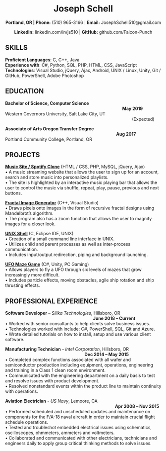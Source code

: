 <h1 align="center">Joseph Schell</h1>

<p align="center"><b>Portland, OR | Phone:</b> (510) 965-3166 | <b>Email:</b> JosephSchell510@gmail.com</p>
<p align="center"><b>LinkedIn:</b> linkedin.com/in/js510 | <b>GitHub:</b> github.com/Falcon-Punch</p>

<h2>SKILLS</h2>

**Proficient Languages**: C, C++, Java<br/>
**Experience with**: C#, Python, SQL, PHP, HTML, CSS, JavaScript<br/>
**Technologies**: Visual Studio, jQuery, Ajax, Android, UNIX / Linux, Unity, Git / GitHub, PowerShell, Adobe Photoshop<br/>

## EDUCATION												
**Bachelor of Science, Computer Science** &nbsp;&nbsp;&nbsp;&nbsp;&nbsp;&nbsp;&nbsp;&nbsp;&nbsp;&nbsp;&nbsp;&nbsp;&nbsp;&nbsp;&nbsp;&nbsp;&nbsp;&nbsp;&nbsp;&nbsp;&nbsp;&nbsp;&nbsp;&nbsp;&nbsp;&nbsp;&nbsp;&nbsp;&nbsp;&nbsp;&nbsp;&nbsp;&nbsp;&nbsp;&nbsp;&nbsp;&nbsp;&nbsp;&nbsp;&nbsp;&nbsp;&nbsp;&nbsp;&nbsp;&nbsp;&nbsp;&nbsp;&nbsp;&nbsp;&nbsp;&nbsp;&nbsp;&nbsp;&nbsp;&nbsp;&nbsp;&nbsp;&nbsp;&nbsp;&nbsp;&nbsp;&nbsp;&nbsp;&nbsp;&nbsp;&nbsp;&nbsp;&nbsp;&nbsp;&nbsp;&nbsp;&nbsp;&nbsp;&nbsp;&nbsp;&nbsp;&nbsp;&nbsp;&nbsp;&nbsp;&nbsp;&nbsp;&nbsp;&nbsp;&nbsp;&nbsp;&nbsp;&nbsp;&nbsp;&nbsp;&nbsp;&nbsp;&nbsp;&nbsp;&nbsp;&nbsp;**May 2019**<br/>
Western Governors University, Salt Lake City, UT &nbsp;&nbsp;&nbsp;&nbsp;&nbsp;&nbsp;&nbsp;&nbsp;&nbsp;&nbsp;&nbsp;&nbsp;&nbsp;&nbsp;&nbsp;&nbsp;&nbsp;&nbsp;&nbsp;&nbsp;&nbsp;&nbsp;&nbsp;&nbsp;&nbsp;&nbsp;&nbsp;&nbsp;&nbsp;&nbsp;&nbsp;&nbsp;&nbsp;&nbsp;&nbsp;&nbsp;&nbsp;&nbsp;&nbsp;&nbsp;&nbsp;&nbsp;&nbsp;&nbsp;&nbsp;&nbsp;&nbsp;&nbsp;&nbsp;&nbsp;&nbsp;&nbsp;&nbsp;&nbsp;&nbsp;&nbsp;&nbsp;&nbsp;&nbsp;&nbsp;&nbsp;&nbsp;&nbsp;&nbsp;&nbsp;&nbsp;&nbsp;&nbsp;&nbsp;&nbsp;&nbsp;&nbsp;&nbsp;&nbsp;&nbsp;&nbsp;&nbsp;&nbsp;&nbsp;&nbsp;&nbsp;&nbsp;&nbsp;&nbsp;&nbsp;&nbsp;&nbsp;&nbsp;&nbsp;&nbsp;&nbsp;&nbsp;&nbsp;&nbsp;&nbsp;&nbsp;&nbsp;&nbsp;&nbsp;&nbsp;&nbsp;&nbsp;&nbsp;&nbsp;(Expected) 

**Associate of Arts Oregon Transfer Degree** &nbsp;&nbsp;&nbsp;&nbsp;&nbsp;&nbsp;&nbsp;&nbsp;&nbsp;&nbsp;&nbsp;&nbsp;&nbsp;&nbsp;&nbsp;&nbsp;&nbsp;&nbsp;&nbsp;&nbsp;&nbsp;&nbsp;&nbsp;&nbsp;&nbsp;&nbsp;&nbsp;&nbsp;&nbsp;&nbsp;&nbsp;&nbsp;&nbsp;&nbsp;&nbsp;&nbsp;&nbsp;&nbsp;&nbsp;&nbsp;&nbsp;&nbsp;&nbsp;&nbsp;&nbsp;&nbsp;&nbsp;&nbsp;&nbsp;&nbsp;&nbsp;&nbsp;&nbsp;&nbsp;&nbsp;&nbsp;&nbsp;&nbsp;&nbsp;&nbsp;&nbsp;&nbsp;&nbsp;&nbsp;&nbsp;&nbsp;&nbsp;&nbsp;&nbsp;&nbsp;&nbsp;&nbsp;&nbsp;&nbsp;&nbsp;&nbsp;&nbsp;&nbsp;&nbsp;&nbsp;&nbsp;&nbsp;&nbsp;&nbsp;&nbsp;&nbsp;&nbsp;&nbsp;&nbsp;&nbsp;&nbsp;**Aug 2017**<br/>
Portland Community College, Portland, OR

## PROJECTS                             									            	
**[Music Site / Spotify Clone](https://github.com/Falcon-Punch/Music-Site)**&nbsp;(HTML / CSS, PHP, MySQL, jQuery, Ajax)<br/>
•	A music streaming website that allows the user to sign up for an account, search and store music into personalized playlists.<br/>
•	The site is highlighted by an interactive music playing bar that allows the user to control the music via shuffle, repeat, play, pause, previous and next buttons.<br/>

**[Fractal Image Generator](https://github.com/Falcon-Punch/Fractal-Image-Generator)**&nbsp;(C++, Visual Studio)<br/>
• Draws pixels onto images in the form of recursive fractal designs using Mandelbrot’s algorithm.<br/>
• The program also has a zoom function that allows the user to magnify images for a closer look.<br/>

**[UNIX Shell](https://github.com/Falcon-Punch/UNIX-Shell)**&nbsp;(C, Eclipse IDE, UNIX)<br/>
•	Creation of a small command line interface in UNIX.<br/>
•	Utilizes child and parent processes as well as inter-process communication.<br/>
•	Includes input/output redirection, piping and background launching.<br/>

**[UFO Maze Game](https://github.com/Falcon-Punch/UFO-Maze-Game)**&nbsp;(C#, Unity, PC Gaming)<br/>
• Allows players to fly a UFO through six levels of mazes that grow increasingly more difficult.<br/>
• Includes particle effects, moving obstacles, agile ship rotation and ship thrusting effects.<br/>

## PROFESSIONAL EXPERIENCE 										
**Software Developer** – *Silika Technologies*, Hillsboro, OR &nbsp;&nbsp;&nbsp;&nbsp;&nbsp;&nbsp;&nbsp;&nbsp;&nbsp;&nbsp;&nbsp;&nbsp;&nbsp;&nbsp;&nbsp;&nbsp;&nbsp;&nbsp;&nbsp;&nbsp;&nbsp;&nbsp;&nbsp;&nbsp;&nbsp;&nbsp;&nbsp;&nbsp;&nbsp;&nbsp;&nbsp;&nbsp;&nbsp;&nbsp;&nbsp;&nbsp;&nbsp;&nbsp;&nbsp;&nbsp;&nbsp;&nbsp;&nbsp;&nbsp;&nbsp;&nbsp;&nbsp;&nbsp;&nbsp;&nbsp;&nbsp;&nbsp;&nbsp;&nbsp;&nbsp;&nbsp;&nbsp;&nbsp;&nbsp;&nbsp;&nbsp;&nbsp;&nbsp;&nbsp;&nbsp;&nbsp;&nbsp;&nbsp;&nbsp;&nbsp;&nbsp;&nbsp;**June 2018 – Current**<br/>
•	Worked with senior consultants to help clients solve business issues.<br/>
•	Technologies worked with include: C#, PowerShell, SQL, Git and Azure.<br/>
•	Wrote detailed tutorials on how to install, setup and use various client software.<br/>

**Manufacturing Technician** - *Intel Corporation*, Hillsboro, OR &nbsp;&nbsp;&nbsp;&nbsp;&nbsp;&nbsp;&nbsp;&nbsp;&nbsp;&nbsp;&nbsp;&nbsp;&nbsp;&nbsp;&nbsp;&nbsp;&nbsp;&nbsp;&nbsp;&nbsp;&nbsp;&nbsp;&nbsp;&nbsp;&nbsp;&nbsp;&nbsp;&nbsp;&nbsp;&nbsp;&nbsp;&nbsp;&nbsp;&nbsp;&nbsp;&nbsp;&nbsp;&nbsp;&nbsp;&nbsp;&nbsp;&nbsp;&nbsp;&nbsp;&nbsp;&nbsp;&nbsp;&nbsp;&nbsp;&nbsp;&nbsp;&nbsp;&nbsp;&nbsp;&nbsp;&nbsp;&nbsp;&nbsp;&nbsp;&nbsp;&nbsp;&nbsp;&nbsp;&nbsp;&nbsp;**Dec 2014 – May 2015**<br/>
•	Completed complex functions associated with all wafer and semiconductor production including equipment, operations, engineering and training in a Class 1 clean room environment.<br/>
•	Communicated with the engineering department on a daily basis to test and resolve issues with product development.<br/>
•	Resolved nonstandard events within the product line to maintain continuity with operations.<br/>

**Aviation Electrician** - *US Navy*, Lemoore, CA &nbsp;&nbsp;&nbsp;&nbsp;&nbsp;&nbsp;&nbsp;&nbsp;&nbsp;&nbsp;&nbsp;&nbsp;&nbsp;&nbsp;&nbsp;&nbsp;&nbsp;&nbsp;&nbsp;&nbsp;&nbsp;&nbsp;&nbsp;&nbsp;&nbsp;&nbsp;&nbsp;&nbsp;&nbsp;&nbsp;&nbsp;&nbsp;&nbsp;&nbsp;&nbsp;&nbsp;&nbsp;&nbsp;&nbsp;&nbsp;&nbsp;&nbsp;&nbsp;&nbsp;&nbsp;&nbsp;&nbsp;&nbsp;&nbsp;&nbsp;&nbsp;&nbsp;&nbsp;&nbsp;&nbsp;&nbsp;&nbsp;&nbsp;&nbsp;&nbsp;&nbsp;&nbsp;&nbsp;&nbsp;&nbsp;&nbsp;&nbsp;&nbsp;&nbsp;&nbsp;&nbsp;&nbsp;&nbsp;&nbsp;&nbsp;&nbsp;&nbsp;&nbsp;&nbsp;&nbsp;&nbsp;&nbsp;&nbsp;&nbsp;&nbsp;&nbsp;&nbsp;&nbsp;&nbsp;&nbsp;**Apr 2008 – Nov 2015**<br/>
•	Performed scheduled and unscheduled updates and maintenance on components for the F/A-18 naval aircraft in order to maintain crucial flight schedule operations.<br/>
•	Tested and troubleshot embedded electrical issues using schematics, oscilloscopes, ohmmeters, ammeters and voltmeters.<br/>
•	Collaborated and communicated with other electricians, technicians and engineers daily to apply group critical thinking methods to solve issues.<br/>
